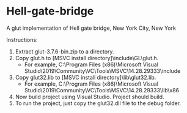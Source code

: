# Hell-gate-bridge
A glut implementation of Hell gate bridge, New York City, New York

Instructions:
1. Extract glut-3.7.6-bin.zip to a directory.
2. Copy glut.h to [MSVC install directory]\include\GL\glut.h.
	- For example, C:\Program Files (x86)\Microsoft Visual Studio\2019\Community\VC\Tools\MSVC\14.28.29333\include
3. Copy glut32.lib to [MSVC install directory]\lib\glut32.lib.
	- For example, C:\Program Files (x86)\Microsoft Visual Studio\2019\Community\VC\Tools\MSVC\14.28.29333\lib\x86
4. Now build project using Visual Studio. Project should build.
5. To run the project, just copy the glut32.dll file to the debug folder.
